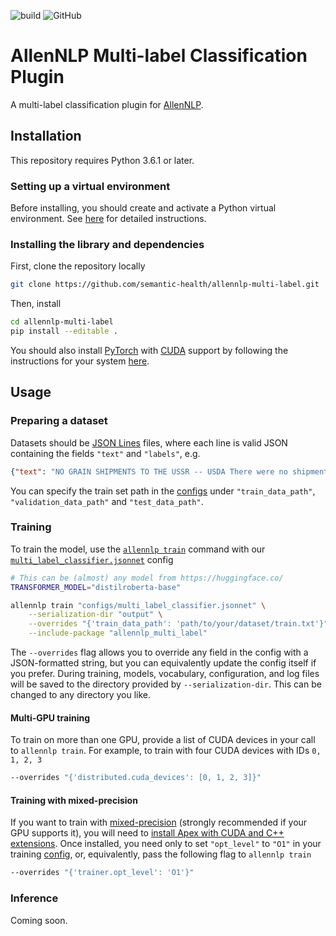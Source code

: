 ![build](https://github.com/JohnGiorgi/allennlp-multi-label-classification/workflows/build/badge.svg?branch=master)
![GitHub](https://img.shields.io/github/license/JohnGiorgi/allennlp-multi-label-classification?color=blue)

# AllenNLP Multi-label Classification Plugin

A multi-label classification plugin for [AllenNLP](https://allennlp.org/).

## Installation

This repository requires Python 3.6.1 or later.

### Setting up a virtual environment

Before installing, you should create and activate a Python virtual environment. See [here](https://github.com/allenai/allennlp#installing-via-pip) for detailed instructions.

### Installing the library and dependencies

First, clone the repository locally

```bash
git clone https://github.com/semantic-health/allennlp-multi-label.git
```

Then, install

```bash
cd allennlp-multi-label
pip install --editable .
```

You should also install [PyTorch](https://pytorch.org/) with [CUDA](https://developer.nvidia.com/cuda-zone) support by following the instructions for your system [here](https://pytorch.org/get-started/locally/).

## Usage

### Preparing a dataset

Datasets should be [JSON Lines](http://jsonlines.org/) files, where each line is valid JSON containing the fields `"text"` and `"labels"`, e.g.

```json
{"text": "NO GRAIN SHIPMENTS TO THE USSR -- USDA There were no shipments of U.S. grain or soybeans to the Soviet Union in the week ended March 19, according to the U.S. Agriculture Department's latest Export Sales report. The USSR has purchased 2.40 mln tonnes of U.S. corn for delivery in the fourth year of the U.S.-USSR grain agreement. Total shipments in the third year of the U.S.-USSR grains agreement, which ended September 30, amounted to 152,600 tonnes of wheat, 6,808,100 tonnes of corn and 1,518,700 tonnes of soybeans.", "labels": ["soybean", "oilseed", "wheat", "corn", "grain"]}
```

You can specify the train set path in the [configs](training_config) under `"train_data_path"`, `"validation_data_path"` and `"test_data_path"`.

### Training

To train the model, use the [`allennlp train`](https://docs.allennlp.org/master/api/commands/train/) command with our [`multi_label_classifier.jsonnet`](training_config/multi_label_classifier.jsonnet) config

```bash
# This can be (almost) any model from https://huggingface.co/
TRANSFORMER_MODEL="distilroberta-base"

allennlp train "configs/multi_label_classifier.jsonnet" \
    --serialization-dir "output" \
    --overrides "{'train_data_path': 'path/to/your/dataset/train.txt'}" \
    --include-package "allennlp_multi_label"
```

The `--overrides` flag allows you to override any field in the config with a JSON-formatted string, but you can equivalently update the config itself if you prefer. During training, models, vocabulary, configuration, and log files will be saved to the directory provided by `--serialization-dir`. This can be changed to any directory you like. 

#### Multi-GPU training

To train on more than one GPU, provide a list of CUDA devices in your call to `allennlp train`. For example, to train with four CUDA devices with IDs `0, 1, 2, 3`

```bash
--overrides "{'distributed.cuda_devices': [0, 1, 2, 3]}"
```

#### Training with mixed-precision

If you want to train with [mixed-precision](https://devblogs.nvidia.com/mixed-precision-training-deep-neural-networks/) (strongly recommended if your GPU supports it), you will need to [install Apex with CUDA and C++ extensions](https://github.com/NVIDIA/apex#quick-start). Once installed, you need only to set `"opt_level"` to `"O1"` in your training [config](configs), or, equivalently, pass the following flag to `allennlp train`

```bash
--overrides "{'trainer.opt_level': 'O1'}"
```

### Inference

Coming soon.